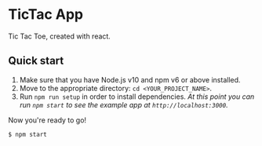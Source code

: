 # TicTac App

Tic Tac Toe, created with react.

## Quick start

1.  Make sure that you have Node.js v10 and npm v6 or above installed.
2.  Move to the appropriate directory: `cd <YOUR_PROJECT_NAME>`.
3.  Run `npm run setup` in order to install dependencies.
    _At this point you can run `npm start` to see the example app at `http://localhost:3000`._


Now you're ready to go!

```sh
$ npm start
```
